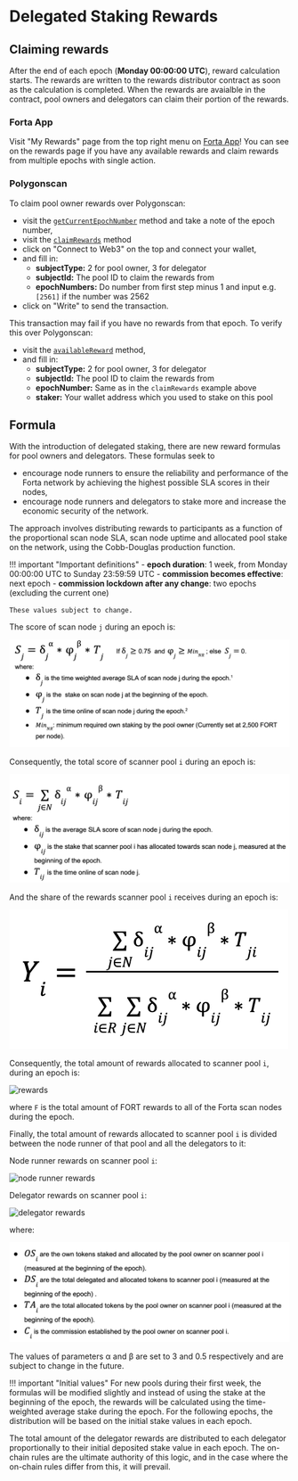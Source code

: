 # Delegated Staking Rewards

## Claiming rewards

After the end of each epoch (**Monday 00:00:00 UTC**), reward calculation starts. The rewards are written to the rewards distributor contract as soon as the calculation is completed. When the rewards are avaialble in the contract, pool owners and delegators can claim their portion of the rewards.

### Forta App

Visit "My Rewards" page from the top right menu on [Forta App](https://app.forta.network)! You can see on the rewards page if you have any available rewards and claim rewards from multiple epochs with single action.

### Polygonscan

To claim pool owner rewards over Polygonscan:

- visit the [`getCurrentEpochNumber`](https://polygonscan.com/address/0xf7239f26b79145297737166b0c66f4919af9c507#readProxyContract#F7) method and take a note of the epoch number,
- visit the [`claimRewards`](https://polygonscan.com/address/0xf7239f26b79145297737166b0c66f4919af9c507#writeProxyContract#F1) method
- click on "Connect to Web3" on the top and connect your wallet,
- and fill in:
    - **subjectType:** 2 for pool owner, 3 for delegator
    - **subjectId:** The pool ID to claim the rewards from
    - **epochNumbers:** Do number from first step minus 1 and input e.g. `[2561]` if the number was 2562
- click on "Write" to send the transaction.

This transaction may fail if you have no rewards from that epoch. To verify this over Polygonscan:

- visit the [`availableReward`](https://polygonscan.com/address/0xf7239f26b79145297737166b0c66f4919af9c507#readProxyContract#F1) method,
- and fill in:
    - **subjectType:** 2 for pool owner, 3 for delegator
    - **subjectId:** The pool ID to claim the rewards from
    - **epochNumber:** Same as in the `claimRewards` example above
    - **staker:** Your wallet address which you used to stake on this pool

## Formula

With the introduction of delegated staking, there are new reward formulas for pool owners and delegators. These formulas seek to

- encourage node runners to ensure the reliability and performance of the Forta network by achieving the highest possible SLA scores in their nodes,
- encourage node runners and delegators to stake more and increase the economic security of the network.

The approach involves distributing rewards to participants as a function of the proportional scan node SLA, scan node uptime and allocated pool stake on the network, using the Cobb-Douglas production function.

!!! important "Important definitions"
    - **epoch duration**: 1 week, from Monday 00:00:00 UTC to Sunday 23:59:59 UTC
    - **commission becomes effective**: next epoch
    - **commission lockdown after any change**: two epochs (excluding the current one)

    These values subject to change.


The score of scan node `j` during an epoch is:

![scan node rewards formula](rewards-images/scan-node.png)


Consequently, the total score of scanner pool `i` during an epoch is:

![scan pool rewards formula](rewards-images/scanner-pools.png)

And the share of the rewards scanner pool `i` receives during an epoch is:

![share of rewards](rewards-images/share.png)

Consequently, the total amount of rewards allocated to scanner pool `i`, during an epoch is:

![rewards](rewards-images/reward-amount.png)


where `F` is the total amount of FORT rewards to all of the Forta scan nodes during the epoch.

Finally, the total amount of rewards allocated to scanner pool `i` is divided between the node runner of that pool and all the delegators to it:

Node runner rewards on scanner pool `i`: 

![node runner rewards](rewards-images/node-runner-reward.png)

Delegator rewards on scanner pool `i`:
 
![delegator rewards](rewards-images/delegators-reward.png)

where:

![where](rewards-images/delegators-explain.png)

The values of parameters α and β are set to 3 and 0.5 respectively and are subject to change in the future.

!!! important "Initial values"
    For new pools during their first week, the formulas will be modified slightly and instead of using the stake at the beginning of the epoch, the rewards will be calculated using the time-weighted average stake during the epoch. For the following epochs, the distribution will be based on the initial stake values in each epoch.

The total amount of the delegator rewards are distributed to each delegator proportionally to their initial deposited stake value in each epoch. The on-chain rules are the ultimate authority of this logic, and in the case where the on-chain rules differ from this, it will prevail.

[^1]: For this calculation, only the periods when the SLA is at least 0.75 are considered.

[^2]: For this calculation, only the periods where the stake is at least 2,500 are considered. When the stake is less than that, the node is not considered to be online, so that’s already captured on the time online parameter.

[^3]: Rewardable time online requires the SLA to be at least 0.75.
